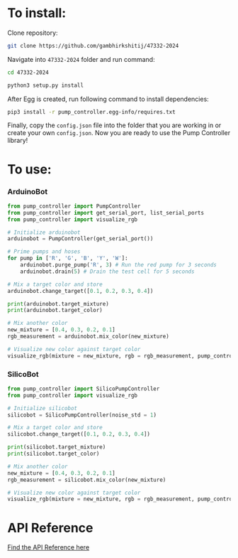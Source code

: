 # **To install:**

Clone repository:

```bash
git clone https://github.com/gambhirkshitij/47332-2024
```

Navigate into `47332-2024` folder and run command:

```bash
cd 47332-2024

python3 setup.py install
```

After Egg is created, run following command to install dependencies:

```bash
pip3 install -r pump_controller.egg-info/requires.txt
```

Finally, copy the `config.json` file into the folder that you are working in or create your own `config.json`. Now you are ready to use the Pump Controller library!

# **To use:**

### ArduinoBot

```python
from pump_controller import PumpController
from pump_controller import get_serial_port, list_serial_ports
from pump_controller import visualize_rgb

# Initialize arduinobot
arduinobot = PumpController(get_serial_port())

# Prime pumps and hoses
for pump in ['R', 'G', 'B', 'Y', 'W']:
    arduinobot.purge_pump('R', 3) # Run the red pump for 3 seconds
    arduinobot.drain(5) # Drain the test cell for 5 seconds

# Mix a target color and store
arduinobot.change_target([0.1, 0.2, 0.3, 0.4])

print(arduinobot.target_mixture)
print(arduinobot.target_color)

# Mix another color
new_mixture = [0.4, 0.3, 0.2, 0.1]
rgb_measurement = arduinobot.mix_color(new_mixture)

# Visualize new color against target color
visualize_rgb(mixture = new_mixture, rgb = rgb_measurement, pump_controller=arduinobot)
```

### SilicoBot

```python
from pump_controller import SilicoPumpController
from pump_controller import visualize_rgb

# Initialize silicobot
silicobot = SilicoPumpController(noise_std = 1)

# Mix a target color and store
silicobot.change_target([0.1, 0.2, 0.3, 0.4])

print(silicobot.target_mixture)
print(silicobot.target_color)

# Mix another color
new_mixture = [0.4, 0.3, 0.2, 0.1]
rgb_measurement = silicobot.mix_color(new_mixture)

# Visualize new color against target color
visualize_rgb(mixture = new_mixture, rgb = rgb_measurement, pump_controller=silicobot)
```

# API Reference

[Find the API Reference here](https://www.student.dtu.dk/~s193903/47332/#PumpControllerhttps://)
